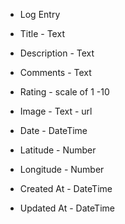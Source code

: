 * Log Entry

* Title - Text
* Description - Text
* Comments - Text
* Rating - scale of 1 -10
* Image - Text - url
* Date - DateTime
* Latitude - Number
* Longitude - Number
* Created At - DateTime
* Updated At - DateTime
